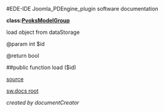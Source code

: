 #EDE-IDE Joomla_PDEngine_plugin
software documentation

**class:[PvoksModelGroup](../PvoksModelGroup.md)**



load object from dataStorage

@param int $id

@return bool

##public function load ($id) 


[source](../../../site/models/groupModel.php)

[sw.docs root](../)

*created by documentCreator*

